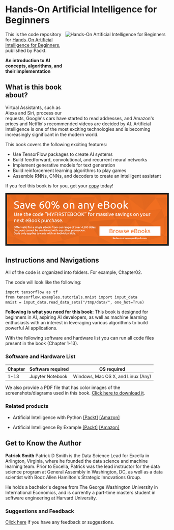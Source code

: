 # Hands-On Artificial Intelligence for Beginners

<a href="https://www.packtpub.com/big-data-and-business-intelligence/hands-artificial-intelligence-beginners?utm_source=github&utm_medium=repository&utm_campaign=9781788991063"><img src="https://www.packtpub.com/sites/default/files/B10120.png" alt="Hands-On Artificial Intelligence for Beginners" height="256px" align="right"></a>

This is the code repository for [Hands-On Artificial Intelligence for Beginners](https://www.packtpub.com/big-data-and-business-intelligence/hands-artificial-intelligence-beginners?utm_source=github&utm_medium=repository&utm_campaign=9781788991063), published by Packt.

**An introduction to AI concepts, algorithms, and their implementation**

## What is this book about?
Virtual Assistants, such as Alexa and Siri, process our requests, Google's cars have started to read addresses, and Amazon's prices and Netflix's recommended videos are decided by AI. Artificial Intelligence is one of the most exciting technologies and is becoming increasingly significant in the modern world.

This book covers the following exciting features: 
* Use TensorFlow packages to create AI systems
* Build feedforward, convolutional, and recurrent neural networks
* Implement generative models for text generation
* Build reinforcement learning algorithms to play games
* Assemble RNNs, CNNs, and decoders to create an intelligent assistant

If you feel this book is for you, get your [copy](https://www.amazon.com/dp/1788991060) today!

<a href="https://www.packtpub.com/?utm_source=github&utm_medium=banner&utm_campaign=GitHubBanner"><img src="https://raw.githubusercontent.com/PacktPublishing/GitHub/master/GitHub.png" 
alt="https://www.packtpub.com/" border="5" /></a>

## Instructions and Navigations
All of the code is organized into folders. For example, Chapter02.

The code will look like the following:
```
import tensorflow as tf
from tensorflow.examples.tutorials.mnist import input_data
mnist = input_data.read_data_sets("/tmp/data/", one_hot=True)
```

**Following is what you need for this book:**
This book is designed for beginners in AI, aspiring AI developers, as well as machine learning enthusiasts with an interest in leveraging various algorithms to build powerful AI applications.

With the following software and hardware list you can run all code files present in the book (Chapter 1-13).
### Software and Hardware List
| Chapter | Software required | OS required |
| -------- | ------------------------------------ | ----------------------------------- |
| 1-13 | Jupyter Notebook | Windows, Mac OS X, and Linux (Any) |

We also provide a PDF file that has color images of the screenshots/diagrams used in this book. [Click here to download it]().

### Related products
* Artificial Intelligence with Python [[Packt]](https://www.packtpub.com/big-data-and-business-intelligence/artificial-intelligence-python?utm_source=github&utm_medium=repository&utm_campaign=9781786464392 ) [[Amazon]](https://www.amazon.com/dp/178646439X)

* Artificial Intelligence By Example [[Packt]](https://www.packtpub.com/big-data-and-business-intelligence/artificial-intelligence-example?utm_source=github&utm_medium=repository&utm_campaign=) [[Amazon]](https://www.amazon.com/dp/1788990544)


## Get to Know the Author
**Patrick Smith**
Patrick D Smith is the Data Science Lead for Excella in Arlington, Virginia, where he founded the data science and machine learning team. Prior to Excella, Patrick was the lead instructor for the data science program at General Assembly in Washington, DC, as well as a data scientist with Booz Allen Hamilton's Strategic Innovations Group.

He holds a bachelor's degree from The George Washington University in International Economics, and is currently a part-time masters student in software engineering at Harvard University.


### Suggestions and Feedback
[Click here](https://docs.google.com/forms/d/e/1FAIpQLSdy7dATC6QmEL81FIUuymZ0Wy9vH1jHkvpY57OiMeKGqib_Ow/viewform) if you have any feedback or suggestions.


